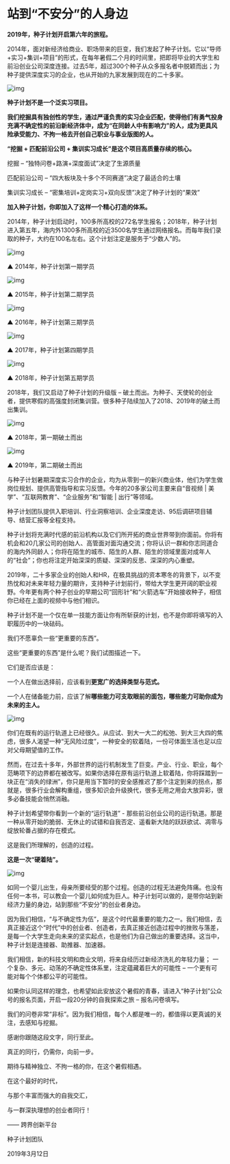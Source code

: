 # 站到“不安分”的人身边

**2019年，种子计划开启第六年的旅程。**

2014年，面对新经济给商业、职场带来的巨变，我们发起了种子计划。它以“导师+实习+集训+项目”的形式，在每年暑假二个月的时间里，把即将毕业的大学生和前沿创业公司深度连接。过去5年，超过300个种子从众多报名者中脱颖而出；为种子提供深度实习的企业，也从开始的九家发展到现在的二十多家。

![img](https://i.loli.net/2021/10/05/ek5M6q487SZNfpm.jpg)

**种子计划不是一个泛实习项目。**

**我们挖掘具有独创性的学生，通过严谨负责的实习企业匹配，使得他们有勇气投身充满不确定性的前沿新经济体中，成为“在同龄人中有影响力”的人，成为更具风险承受能力、不拘一格去开创自己职业与事业版图的人。**

**“挖掘 + 匹配前沿公司 + 集训实习成长”是这个项目高质量存续的核心。**

挖掘 – “独特问卷+路演+深度面试”决定了生源质量

匹配前沿公司 – “四大板块及十多个不同赛道”决定了最适合的土壤

集训实习成长 – “密集培训+定岗实习+双向反馈”决定了种子计划的“果效”

**加入种子计划，你即加入了这样一个精心打造的体系。**

2014年，种子计划启动时，100多所高校的272名学生报名；2018年，种子计划进入第五年，海内外1300多所高校的近3500名学生通过网络报名。而每年我们录取的种子，大约在100名左右。这个计划注定是服务于“少数人”的。

![img](https://i.loli.net/2021/10/05/bSFZeGPR8x1DWy4.jpg)

▲ 2014年，种子计划第一期学员

![img](https://i.loli.net/2021/10/05/4KT2cYSC5ZjRV7u.jpg)

▲ 2015年，种子计划第二期学员

![img](https://mmbiz.qpic.cn/mmbiz_jpg/ibjzllJHXnGWPicH7J9aeA3zovdMHLx00VdxturNz7ldsCJH6V8Jicr1bvLj4sjYabibv8EF6Egqk81QkxiaFXbU01Q/640?wx_fmt=jpeg)

▲ 2016年，种子计划第三期学员

![img](https://i.loli.net/2021/10/05/1Op3eMuybgVTRqr.jpg)

▲ 2017年，种子计划第四期学员

![img](https://i.loli.net/2021/10/05/hsWbQ8uq1UFEjIi.jpg)

▲ 2018年，种子计划第五期学员

2018年，我们又启动了种子计划的升级版 – 破土而出。为种子、天使轮的创业者，提供寒假的高强度封闭集训营。很多种子陆续加入了2018、2019年的破土而出集训。

![img](https://mmbiz.qpic.cn/mmbiz_jpg/ibjzllJHXnGWPicH7J9aeA3zovdMHLx00VpQ7Rn7CiaT9kvbuulpa8J4gturHz5x3CILTHpBHicMibMSTPxoLmAA9xQ/640?wx_fmt=jpeg)

▲ 2018年，第一期破土而出

![img](https://i.loli.net/2021/10/05/HovR9dlQk4SWceJ.jpg)

▲ 2019年，第二期破土而出

与种子计划暑期深度实习合作的企业，均为从零到一的新兴商业体，他们为学生做岗位规划、提供高管指导和实习反馈。今年的20多家公司主要来自“音视频 | 美学”、“互联网教育”、“企业服务”和“智能 | 出行”等领域。

种子计划团队提供入职培训、行业洞察培训、企业深度走访、95后调研项目辅导、结营汇报等全程支持。

种子计划将充满时代感的前沿机构以及它们所开拓的商业世界带到你面前。你将有机会和20几家公司的创始人、高管面对面沟通交流；你将认识一群和你志同道合的海内外同龄人；你将在陌生的城市、陌生的人群、陌生的领域里面对成年人的“社会”；你也将注定开始深深的质疑、深深的反思、深深的内心重塑。

2019年，二十多家企业的创始人和HR，在极具挑战的资本寒冬的背景下，以不变热忱和对未来年轻力量的期许，支持种子计划前行，带给大学生更开阔的职业视野。今年更有两个种子创业的早期公司“回形针”和“火箭选车”开始接收种子，相信你已经在上面的视频中与他们相识。

种子计划不是一个仅在单一技能方面让你有所斩获的计划，也不是你即将填写的入职履历中的一块砝码。

我们不愿辜负一些“更重要的东西”。

这些“更重要的东西”是什么呢？我们试图描述一下。



它们是否应该是：

一个人在做出选择前，应该看到**更宽广的选择类型与范式。**

一个人在储备能力前，应该了解**哪些能力可支取眼前的面包，哪些能力可助你成为未来的主人。**

![img](https://i.loli.net/2021/10/05/y1uGRZe78n5cSgY.jpg)

你们在既有的运行轨道上已经很久。从应试、到大一大二的松弛、到大三大四的焦虑，很多人渴望一种“无风险过度”，一种安全的软着陆，一份可体面生活也足以应对父母期望值的工作。

然而，在过去十多年，外部世界的运行机制发生了巨变。产业、行业、职业，每个范畴项下的边界都在被改写。如果你选择在原有运行轨道上软着陆，你将踩踏到一块正在“消失的绿洲”，你只是用当下暂时的安全感推迟了那个注定到来的拐点，那就是，很多行业会解构重组，很多知识会升级换代，很多无用之用会大放异彩，很多必备技能会悄然消融。

种子计划希望带你看到一个新的“运行轨道” - 那些前沿创业公司的运行轨道。那是一种从零开始的脆弱、无休止的试错和自我否定、遥看新大陆的跃跃欲试、凋零与绽放轮番占据的存在模式。

这是我们所理解的，创造的过程。

**这是一次“硬着陆”。**

![img](https://i.loli.net/2021/10/05/nF2xaB6qZd8phiT.jpg)

如同一个婴儿出生，母亲所要经受的那个过程。创造的过程无法避免阵痛。也没有任何一本书，可以教会一个婴儿如何成为巨人。种子计划可以做的，是带你站到新经济力量的身边，站到那些“不安分”的创业者身边。

因为我们相信，“与不确定性为伍”，是这个时代最重要的能力之一。我们相信，去真正接近这个“时代”中的创业者、创造者，去真正接近创造过程中的挫败与落差，是每一个大学生走向未来的坚实起点，也是他们为自己做出的重要选择。这当中，种子计划是连接器、助推器、加速器。

我们相信，新的科技文明和商业文明，将来自经历过新经济洗礼的年轻力量； 一个复杂、多元、动荡的不确定性体系里，注定蕴藏着巨大的可能性 – 一个更有可能对每个个体都公平的可能性。

如果你认同这样的理念，也希望如此安放这个暑假的青春，请进入“种子计划”公众号的报名页面，开启一段20分钟的自我探索之旅 – 报名问卷填写。 

我们的问卷非常“非标”。因为我们相信，每个人都是唯一的，都值得以更真诚的关注，去感知与挖掘。



感谢你跟随这段文字，同行至此。

真正的同行，仍需你，向前一步。

 

期待与精神独立、不拘一格的你，在这个暑假相遇。

 

在这个最好的时代，

与那个丰富而强大的自我交汇，

与一群深执理想的创业者同行！



—— 跨界创新平台

种子计划团队

2019年3月12日

